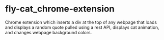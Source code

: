 # fly-cat_chrome-extension
Chrome extension which inserts a div at the top of any webpage that loads and displays a random quote pulled using a rest API, displays cat animation, and changes webpage background colors. 
